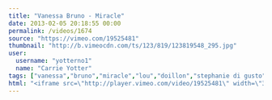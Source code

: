 ```yaml
---
title: "Vanessa Bruno - Miracle"
date: 2013-02-05 20:18:55 00:00
permalink: /videos/1674
source: "https://vimeo.com/19525481"
thumbnail: "http://b.vimeocdn.com/ts/123/819/123819548_295.jpg"
user:
  username: "yotterno1"
  name: "Carrie Yotter"
tags: ["vanessa","bruno","miracle","lou","doillon","stephanie di gusto"]
html: "<iframe src=\"http://player.vimeo.com/video/19525481\" width=\"360\" height=\"200\" frameborder=\"0\" webkitAllowFullScreen mozallowfullscreen allowFullScreen></iframe>"
---
```


